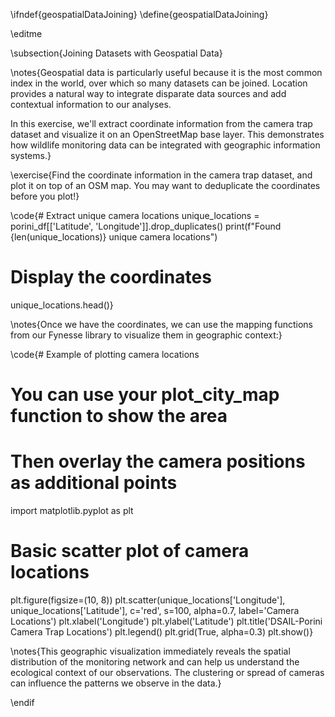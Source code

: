 \ifndef{geospatialDataJoining}
\define{geospatialDataJoining}

\editme

\subsection{Joining Datasets with Geospatial Data}

\notes{Geospatial data is particularly useful because it is the most common index in the world, over which so many datasets can be joined. Location provides a natural way to integrate disparate data sources and add contextual information to our analyses.

In this exercise, we'll extract coordinate information from the camera trap dataset and visualize it on an OpenStreetMap base layer. This demonstrates how wildlife monitoring data can be integrated with geographic information systems.}

\exercise{Find the coordinate information in the camera trap dataset, and plot it on top of an OSM map. You may want to deduplicate the coordinates before you plot!}

\code{# Extract unique camera locations
unique_locations = porini_df[['Latitude', 'Longitude']].drop_duplicates()
print(f"Found {len(unique_locations)} unique camera locations")

# Display the coordinates
unique_locations.head()}

\notes{Once we have the coordinates, we can use the mapping functions from our Fynesse library to visualize them in geographic context:}

\code{# Example of plotting camera locations
# You can use your plot_city_map function to show the area
# Then overlay the camera positions as additional points

import matplotlib.pyplot as plt
# Basic scatter plot of camera locations
plt.figure(figsize=(10, 8))
plt.scatter(unique_locations['Longitude'], unique_locations['Latitude'], 
           c='red', s=100, alpha=0.7, label='Camera Locations')
plt.xlabel('Longitude')
plt.ylabel('Latitude')
plt.title('DSAIL-Porini Camera Trap Locations')
plt.legend()
plt.grid(True, alpha=0.3)
plt.show()}

\notes{This geographic visualization immediately reveals the spatial distribution of the monitoring network and can help us understand the ecological context of our observations. The clustering or spread of cameras can influence the patterns we observe in the data.}

\endif


